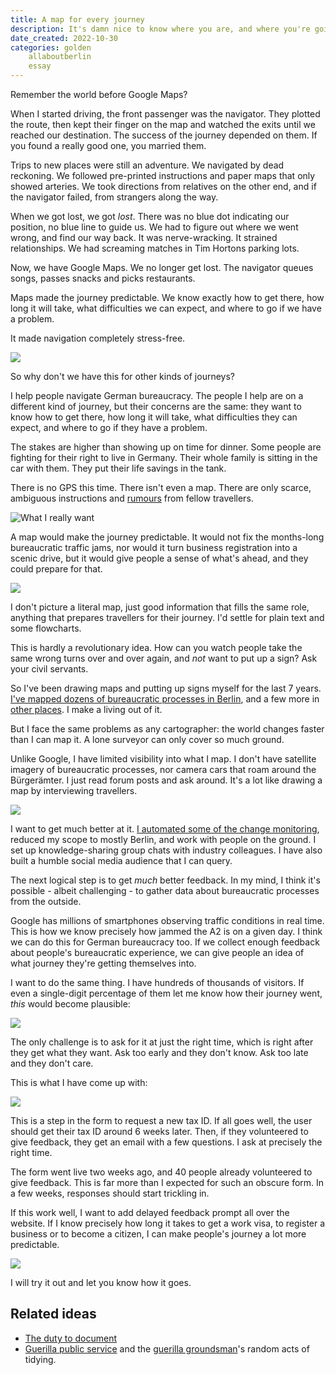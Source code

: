 ```yaml
---
title: A map for every journey
description: It's damn nice to know where you are, and where you're going.
date_created: 2022-10-30
categories: golden
    allaboutberlin
    essay
---
```


Remember the world before Google Maps?

When I started driving, the front passenger was the navigator. They plotted the route, then kept their finger on the map and watched the exits until we reached our destination. The success of the journey depended on them. If you found a really good one, you married them.

Trips to new places were still an adventure. We navigated by dead reckoning. We followed pre-printed instructions and paper maps that only showed arteries. We took directions from relatives on the other end, and if the navigator failed, from strangers along the way.

When we got lost, we got *lost*. There was no blue dot indicating our position, no blue line to guide us. We had to figure out where we went wrong, and find our way back. It was nerve-wracking. It strained relationships. We had screaming matches in Tim Hortons parking lots.

Now, we have Google Maps. We no longer get lost. The navigator queues songs, passes snacks and picks restaurants.

Maps made the journey predictable. We know exactly how to get there, how long it will take, what difficulties we can expect, and where to go if we have a problem.

It made navigation completely stress-free.

![](/images/illustrations/map-predictability.png)

So why don't we have this for other kinds of journeys?

I help people navigate German bureaucracy. The people I help are on a different kind of journey, but their concerns are the same: they want to know how to get there, how long it will take, what difficulties they can expect, and where to go if they have a problem.

The stakes are higher than showing up on time for dinner. Some people are fighting for their right to live in Germany. Their whole family is sitting in the car with them. They put their life savings in the tank.

There is no GPS this time. There isn't even a map. There are only scarce, ambiguous instructions and [rumours](/blog/berlin-buergeramt-experiment) from fellow travellers.

![](/images/illustrations/bureaucratic-roadblock-berlin.png "What I really want")

A map would make the journey predictable. It would not fix the months-long bureaucratic traffic jams, nor would it turn business registration into a scenic drive, but it would give people a sense of what's ahead, and they could prepare for that.

![](/images/illustrations/bureaucratic-map.png)

I don't picture a literal map, just good information that fills the same role, anything that prepares travellers for their journey. I'd settle for plain text and some flowcharts.

This is hardly a revolutionary idea. How can you watch people take the same wrong turns over and over again, and *not* want to put up a sign? Ask your civil servants.

So I've been drawing maps and putting up signs myself for the last 7 years. [I've mapped dozens of bureaucratic processes in Berlin](https://allaboutberlin.com/), and a few more in [other places](/blog/indian-tourist-visa-kathmandu). I make a living out of it.

But I face the same problems as any cartographer: the world changes faster than I can map it. A lone surveyor can only cover so much ground.

Unlike Google, I have limited visibility into what I map. I don't have satellite imagery of bureaucratic processes, nor camera cars that roam around the Bürgerämter. I just read forum posts and ask around. It's a lot like drawing a map by interviewing travellers.

![](/images/illustrations/mapping-from-user-feedback.png)

I want to get much better at it. [I automated some of the change monitoring](https://twitter.com/aboutberlin/status/1554005282178596864), reduced my scope to mostly Berlin, and work with people on the ground. I set up knowledge-sharing group chats with industry colleagues. I have also built a humble social media audience that I can query.

The next logical step is to get *much* better feedback.  In my mind, I think it's possible - albeit challenging - to gather data about bureaucratic processes from the outside.

Google has millions of smartphones observing traffic conditions in real time. This is how we know precisely how jammed the A2 is on a given day. I think we can do this for German bureaucracy too. If we collect enough feedback about people's bureaucratic experience, we can give people an idea of what journey they're getting themselves into.

I want to do the same thing. I have hundreds of thousands of visitors. If even a single-digit percentage of them let me know how their journey went, *this* would become plausible:

![](/images/illustrations/bureaucratic-map.png)

The only challenge is to ask for it at just the right time, which is right after they get what they want. Ask too early and they don't know. Ask too late and they don't care.

This is what I have come up with:

![](/images/feedback-collection.png)

This is a step in the form to request a new tax ID. If all goes well, the user should get their tax ID around 6 weeks later. Then, if they volunteered to give feedback, they get an email with a few questions. I ask at precisely the right time.

The form went live two weeks ago, and 40 people already volunteered to give feedback. This is far more than I expected for such an obscure form. In a few weeks, responses should start trickling in.

If this work well, I want to add delayed feedback prompt all over the website. If I know precisely how long it takes to get a work visa, to register a business or to become a citizen, I can make people's journey a lot more predictable.

![](/images/feedback-after-process.png)

I will try it out and let you know how it goes.

## Related ideas

- [The duty to document](/blog/duty-to-document)
- [Guerilla public service](https://www.okwhatever.org/topics/selfie/guerrilla-public-service) and the [guerilla groundsman](https://twitter.com/guerrgroundsman)'s random acts of tidying.

